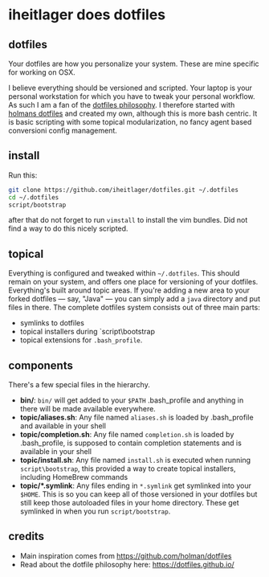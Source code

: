 # iheitlager does dotfiles

## dotfiles

Your dotfiles are how you personalize your system. These are mine specific for working on OSX.

I believe everything should be versioned and scripted.  Your laptop is your personal workstation for which you have to tweak your personal workflow. As such I am a fan of the [dotfiles philosophy](https://dotfiles.github.io/). 
I therefore started with [holmans dotfiles](https://github.com/holman/dotfiles) and created my own, although this is more bash centric.
It is basic scripting with some topical modularization, no fancy agent based conversioni config management.

## install

Run this:

```sh
git clone https://github.com/iheitlager/dotfiles.git ~/.dotfiles
cd ~/.dotfiles
script/bootstrap
```
after that do not forget to run `vimstall` to install the vim bundles. Did not find a way to do this nicely scripted.

## topical

Everything is configured and tweaked within `~/.dotfiles`.
This should remain on your system, and offers one place for versioning of your dotfiles.
Everything's built around topic areas. If you're adding a new area to your
forked dotfiles — say, "Java" — you can simply add a `java` directory and put files in there. 
The complete dotfiles system consists out of three main parts:
- symlinks to dotfiles
- topical installers during `script\bootstrap
- topical extensions for `.bash_profile`.


## components

There's a few special files in the hierarchy.

- **bin/**: `bin/` will get added to your `$PATH` .bash_profile and anything in there will be made available everywhere.
- **topic/aliases.sh**: Any file named `aliases.sh` is loaded by .bash_profile and available in your shell
- **topic/completion.sh**: Any file named `completion.sh` is loaded by .bash_profile, is supposed to contain completion statements and is available in your shell
- **topic/install.sh**: Any file named `install.sh` is executed when running `script\bootstrap`, this provided a way to create topical installers, including HomeBrew commands
- **topic/\*.symlink**: Any files ending in `*.symlink` get symlinked into
  your `$HOME`. This is so you can keep all of those versioned in your dotfiles
  but still keep those autoloaded files in your home directory. These get
  symlinked in when you run `script/bootstrap`.

## credits
- Main inspiration comes from https://github.com/holman/dotfiles
- Read about the dotfile philosophy here: https://dotfiles.github.io/
